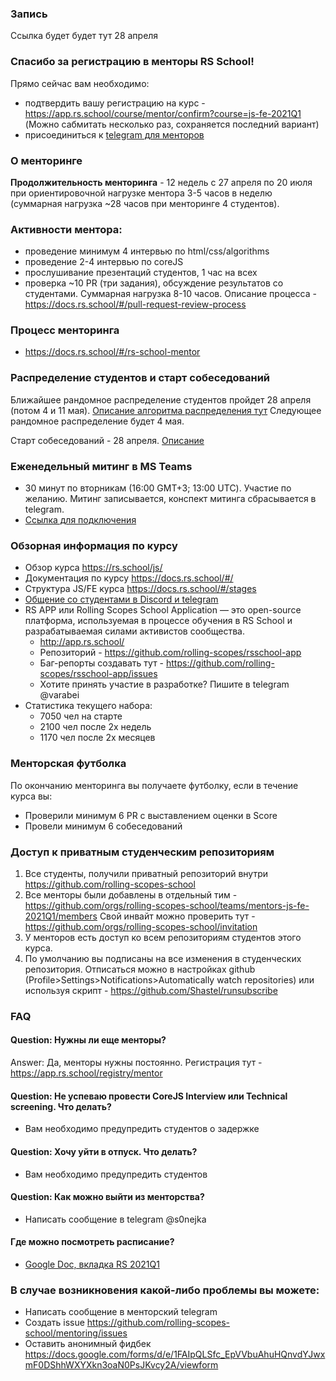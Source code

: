 ### Запись
Ссылка будет будет тут 28 апреля

### Спасибо за регистрацию в менторы RS School!
Прямо сейчас вам необходимо:
 - подтвердить вашу регистрацию на курс - https://app.rs.school/course/mentor/confirm?course=js-fe-2021Q1 (Можно сабмитать несколько раз, сохраняется последний вариант)
 - присоединиться к [telegram для менторов](https://t.me/joinchat/HqpGRxNRANkGN2xx9bL8zQ)  

### О менторинге
**Продолжительность менторинга** - 12 недель с  27 апреля по 20 июля при ориентировочной нагрузке ментора 3-5 часов в неделю (суммарная нагрузка ~28 часов при менторинге 4 студентов). 

### Активности ментора:
   - проведение минимум 4 интервью по html/css/algorithms 
   - проведение 2-4 интервью по coreJS 
   - прослушивание презентаций студентов, 1 час на всех
   - проверка ~10 PR (три задания), обсуждение результатов со студентами. Суммарная нагрузка 8-10 часов. Описание процесса - https://docs.rs.school/#/pull-request-review-process

### Процесс менторинга 
-  https://docs.rs.school/#/rs-school-mentor

### Распределение студентов и старт собеседований
Ближайшее рандомное распределение студентов пройдет 28 апреля (потом 4 и 11 мая).
[Описание алгоритма распределения тут](how-to-get-mentees.md) Следующее рандомное распределение будет 4 мая.

Cтарт собеседований - 28 апреля. [Описание](first-interview.md)

### Еженедельный митинг в MS Teams
- 30 минут по вторникам (16:00 GMT+3; 13:00 UTC). Участие по желанию. Митинг записывается, конспект митинга сбрасывается в telegram.
- [Ссылка для подключения](https://teams.microsoft.com/l/meetup-join/19%3ameeting_YmE2Njg3OWUtNzM2YS00OTdkLWEwNWItMjczMmE0Y2YyM2Rj%40thread.v2/0?context=%7b%22Tid%22%3a%22b41b72d0-4e9f-4c26-8a69-f949f367c91d%22%2c%22Oid%22%3a%22bfb3a45e-ab50-4cee-a085-b5c4a9411d92%22%7d)

### Обзорная информация по курсу 
- Обзор курса https://rs.school/js/  
- Документация по курсу https://docs.rs.school/#/
- Структура JS/FE курса https://docs.rs.school/#/stages
- [Общение со студентами в Discord и telegram](https://docs.rs.school/#/rs-school-chats) 
- RS APP или Rolling Scopes School Application — это open-source платформа, используемая в процессе обучения в RS School и разрабатываемая силами активистов сообщества.
    - http://app.rs.school/
    - Репозиторий - https://github.com/rolling-scopes/rsschool-app
    - Баг-репорты создавать тут - https://github.com/rolling-scopes/rsschool-app/issues
    - Хотите принять участие в разработке? Пишите в telegram @varabei
- Статистика текущего набора:
    - 7050 чел на старте
    - 2100 чел после 2х недель
    - 1170 чел после 2х месяцев

### Менторская футболка 
По окончанию менторинга вы получаете футболку, если в течение курса вы:
- Проверили минимум 6 PR c выставлением оценки в Score
- Провели минимум 6 собеседований

### Доступ к приватным студенческим репозиториям
1. Все студенты, получили приватный репозиторий внутри https://github.com/rolling-scopes-school
2. Все менторы были добавлены в отдельный тим - https://github.com/orgs/rolling-scopes-school/teams/mentors-js-fe-2021Q1/members 
Свой инвайт можно проверить тут - https://github.com/orgs/rolling-scopes-school/invitation
3. У менторов есть доступ ко всем репозиториям студентов этого курса.
4. По умолчанию вы подписаны на все изменения в студенческих репозитория. Отписаться можно в настройках github (Profile>Settings>Notifications>Automatically watch repositories) или используя скрипт - https://github.com/Shastel/runsubscribe

### FAQ
#### Question: Нужны ли еще менторы?
Answer: Да, менторы нужны постоянно. Регистрация тут - https://app.rs.school/registry/mentor

#### Question: Не успеваю провести CoreJS Interview или Technical screening. Что делать?
- Вам необходимо предупредить студентов о задержке

#### Question: Хочу уйти в отпуск. Что делать?
- Вам необходимо предупредить студентов

#### Question: Как можно выйти из менторства?
- Написать сообщение в telegram @s0nejka

#### Где можно посмотреть расписание? 
- [Google Doc, вкладка RS 2021Q1](https://docs.google.com/spreadsheets/d/1oM2O8DtjC0HodB3j7hcIResaWBw8P18tXkOl1ymelvE/edit#gid=1646898206)

### В случае возникновения какой-либо проблемы вы можете:
- Написать сообщение в менторский telegram 
- Создать issue https://github.com/rolling-scopes-school/mentoring/issues
- Оставить анонимный фидбек https://docs.google.com/forms/d/e/1FAIpQLSfc_EpVVbuAhuHQnvdYJwxmF0DShhWXYXkn3oaN0PsJKvcy2A/viewform
